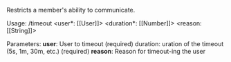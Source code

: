 Restricts a member's ability to communicate.

Usage: /timeout <user*: [[User]]> <duration*: [[Number]]> <reason: [[String]]>

Parameters:
	**user**: User to timeout (required)
	duration: uration of the timeout (5s, 1m, 30m, etc.) (required)
	**reason**: Reason for timeout-ing the user